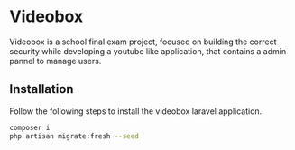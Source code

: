 # Videobox

Videobox is a school final exam project, focused on building the correct security while developing a youtube like application, that contains a admin pannel to manage users.

## Installation

Follow the following steps to install the videobox laravel application.

```bash
composer i
php artisan migrate:fresh --seed
```
